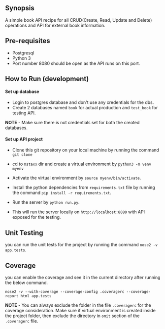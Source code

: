 ## Synopsis

A simple book API recipe for all CRUD(Create, Read, Update and Delete) operations and API for external book information.

## Pre-requisites

* Postgresql 
* Python 3 
* Port number 8080 should be open as the API runs on this port.

## How to Run (development)

#### Set up database
* Login to postgres database and don't use any credentials for the dbs.
* Create 2 databases named `book` for actual production and `test_book` for testing API.

**NOTE** - Make sure there is not credentials set for both the created databases.

#### Set up API project 
* Clone this git repository on your local machine by running the command
`git clone `

* cd to `mstaxx` dir and create a virtual environment by `python3 -m venv myenv`
* Activate the virtual environment by `source myenv/bin/activate`.
* Install the python dependencies from `requirements.txt` file by running the command `pip install -r requirements.txt`.
* Run the server by `python run.py`. 
* This will run the server locally on `http://localhost:8080` with API exposed for the testing.

## Unit Testing 

you can run the unit tests for the project by running the command `nose2 -v app.tests`.

## Coverage

you can enable the coverage and see it in the current directory after running the below command.

`nose2 -v --with-coverage --coverage-config .coveragerc --coverage-report html app.tests`

**NOTE** - You can always exclude the folder in the file `.coveragerc` for the coverage consideration. Make sure if virtual environment is created inside the project folder, then exclude the directory in `omit` section of the `.coveragerc` file.